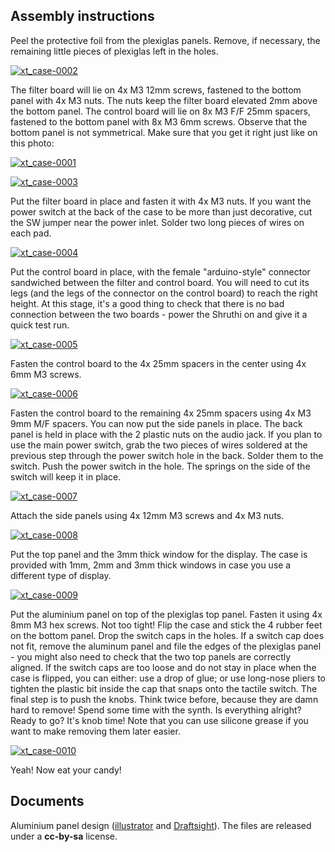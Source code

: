 Assembly instructions
---------------------

Peel the protective foil from the plexiglas panels. Remove, if necessary, the remaining little pieces of plexiglas left in the holes. 

[![](../static/images/xt_case-0002-540x357.jpg "xt_case-0002")](../static/images/xt_case-0002.jpg)

The filter board will lie on 4x M3 12mm screws, fastened to the bottom panel with 4x M3 nuts. The nuts keep the filter board elevated 2mm above the bottom panel. The control board will lie on 8x M3 F/F 25mm spacers, fastened to the bottom panel with 8x M3 6mm screws. Observe that the bottom panel is not symmetrical. Make sure that you get it right just like on this photo: 

[![](../static/images/xt_case-0001-540x246.jpg "xt_case-0001")](../static/images/xt_case-0001.jpg)

[![](../static/images/xt_case-0003-540x357.jpg "xt_case-0003")](../static/images/xt_case-0003.jpg)

Put the filter board in place and fasten it with 4x M3 nuts. If you want the power switch at the back of the case to be more than just decorative, cut the SW jumper near the power inlet. Solder two long pieces of wires on each pad. 

[![](../static/images/xt_case-0004-540x298.jpg "xt_case-0004")](../static/images/xt_case-0004.jpg)

Put the control board in place, with the female "arduino-style" connector sandwiched between the filter and control board. You will need to cut its legs (and the legs of the connector on the control board) to reach the right height. At this stage, it's a good thing to check that there is no bad connection between the two boards - power the Shruthi on and give it a quick test run. 

[![](../static/images/xt_case-0005-540x355.jpg "xt_case-0005")](../static/images/xt_case-0005.jpg)

Fasten the control board to the 4x 25mm spacers in the center using 4x 6mm M3 screws. 

[![](../static/images/xt_case-0006-540x225.jpg "xt_case-0006")](../static/images/xt_case-0006.jpg)

Fasten the control board to the remaining 4x 25mm spacers using 4x M3 9mm M/F spacers. You can now put the side panels in place. The back panel is held in place with the 2 plastic nuts on the audio jack. If you plan to use the main power switch, grab the two pieces of wires soldered at the previous step through the power switch hole in the back. Solder them to the switch. Push the power switch in the hole. The springs on the side of the switch will keep it in place. 

[![](../static/images/xt_case-0007-540x357.jpg "xt_case-0007")](../static/images/xt_case-0007.jpg)

Attach the side panels using 4x 12mm M3 screws and 4x M3 nuts. 

[![](../static/images/xt_case-0008-540x227.jpg "xt_case-0008")](../static/images/xt_case-0008.jpg)

Put the top panel and the 3mm thick window for the display. The case is provided with 1mm, 2mm and 3mm thick windows in case you use a different type of display. 

[![](../static/images/xt_case-0009-540x357.jpg "xt_case-0009")](../static/images/xt_case-0009.jpg)

Put the aluminium panel on top of the plexiglas top panel. Fasten it using 4x 8mm M3 hex screws. Not too tight! Flip the case and stick the 4 rubber feet on the bottom panel. Drop the switch caps in the holes. If a switch cap does not fit, remove the aluminum panel and file the edges of the plexiglas panel - you might also need to check that the two top panels are correctly aligned. If the switch caps are too loose and do not stay in place when the case is flipped, you can either: use a drop of glue; or use long-nose pliers to tighten the plastic bit inside the cap that snaps onto the tactile switch. The final step is to push the knobs. Think twice before, because they are damn hard to remove! Spend some time with the synth. Is everything alright? Ready to go? It's knob time! Note that you can use silicone grease if you want to make removing them later easier. 

[![](../static/images/xt_case-0010-540x235.jpg "xt_case-0010")](../static/images/xt_case-0010.jpg)

Yeah! Now eat your candy!

Documents
---------

Aluminium panel design ([illustrator](https://github.com/pichenettes/shruthi-1/raw/xt/shruthi/hardware_design/enclosures/shruthi_xt.ai) and [Draftsight](https://github.com/pichenettes/shruthi-1/raw/xt/shruthi/hardware_design/enclosures/shruthi_xt.dwg)). The files are released under a **cc-by-sa** license.
